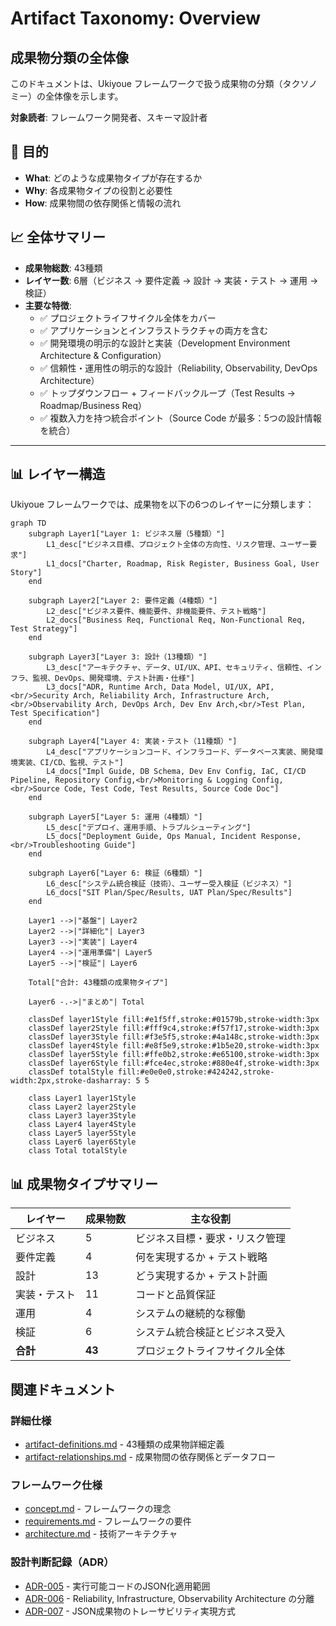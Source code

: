 # Artifact Taxonomy: Overview

## 成果物分類の全体像

このドキュメントは、Ukiyoue フレームワークで扱う成果物の分類（タクソノミー）の全体像を示します。

**対象読者**: フレームワーク開発者、スキーマ設計者

## 🎯 目的

- **What**: どのような成果物タイプが存在するか
- **Why**: 各成果物タイプの役割と必要性
- **How**: 成果物間の依存関係と情報の流れ

## 📈 全体サマリー

- **成果物総数**: 43種類
- **レイヤー数**: 6層（ビジネス → 要件定義 → 設計 → 実装・テスト → 運用 → 検証）
- **主要な特徴**:
  - ✅ プロジェクトライフサイクル全体をカバー
  - ✅ アプリケーションとインフラストラクチャの両方を含む
  - ✅ 開発環境の明示的な設計と実装（Development Environment Architecture & Configuration）
  - ✅ 信頼性・運用性の明示的な設計（Reliability, Observability, DevOps Architecture）
  - ✅ トップダウンフロー + フィードバックループ（Test Results → Roadmap/Business Req）
  - ✅ 複数入力を持つ統合ポイント（Source Code が最多：5つの設計情報を統合）

---

## 📊 レイヤー構造

Ukiyoue フレームワークでは、成果物を以下の6つのレイヤーに分類します：

```mermaid
graph TD
    subgraph Layer1["Layer 1: ビジネス層（5種類）"]
        L1_desc["ビジネス目標、プロジェクト全体の方向性、リスク管理、ユーザー要求"]
        L1_docs["Charter, Roadmap, Risk Register, Business Goal, User Story"]
    end

    subgraph Layer2["Layer 2: 要件定義（4種類）"]
        L2_desc["ビジネス要件、機能要件、非機能要件、テスト戦略"]
        L2_docs["Business Req, Functional Req, Non-Functional Req, Test Strategy"]
    end

    subgraph Layer3["Layer 3: 設計（13種類）"]
        L3_desc["アーキテクチャ、データ、UI/UX、API、セキュリティ、信頼性、インフラ、監視、DevOps、開発環境、テスト計画・仕様"]
        L3_docs["ADR, Runtime Arch, Data Model, UI/UX, API,<br/>Security Arch, Reliability Arch, Infrastructure Arch,<br/>Observability Arch, DevOps Arch, Dev Env Arch,<br/>Test Plan, Test Specification"]
    end

    subgraph Layer4["Layer 4: 実装・テスト（11種類）"]
        L4_desc["アプリケーションコード、インフラコード、データベース実装、開発環境実装、CI/CD、監視、テスト"]
        L4_docs["Impl Guide, DB Schema, Dev Env Config, IaC, CI/CD Pipeline, Repository Config,<br/>Monitoring & Logging Config,<br/>Source Code, Test Code, Test Results, Source Code Doc"]
    end

    subgraph Layer5["Layer 5: 運用（4種類）"]
        L5_desc["デプロイ、運用手順、トラブルシューティング"]
        L5_docs["Deployment Guide, Ops Manual, Incident Response,<br/>Troubleshooting Guide"]
    end

    subgraph Layer6["Layer 6: 検証（6種類）"]
        L6_desc["システム統合検証（技術）、ユーザー受入検証（ビジネス）"]
        L6_docs["SIT Plan/Spec/Results, UAT Plan/Spec/Results"]
    end

    Layer1 -->|"基盤"| Layer2
    Layer2 -->|"詳細化"| Layer3
    Layer3 -->|"実装"| Layer4
    Layer4 -->|"運用準備"| Layer5
    Layer5 -->|"検証"| Layer6

    Total["合計: 43種類の成果物タイプ"]

    Layer6 -.->|"まとめ"| Total

    classDef layer1Style fill:#e1f5ff,stroke:#01579b,stroke-width:3px
    classDef layer2Style fill:#fff9c4,stroke:#f57f17,stroke-width:3px
    classDef layer3Style fill:#f3e5f5,stroke:#4a148c,stroke-width:3px
    classDef layer4Style fill:#e8f5e9,stroke:#1b5e20,stroke-width:3px
    classDef layer5Style fill:#ffe0b2,stroke:#e65100,stroke-width:3px
    classDef layer6Style fill:#fce4ec,stroke:#880e4f,stroke-width:3px
    classDef totalStyle fill:#e0e0e0,stroke:#424242,stroke-width:2px,stroke-dasharray: 5 5

    class Layer1 layer1Style
    class Layer2 layer2Style
    class Layer3 layer3Style
    class Layer4 layer4Style
    class Layer5 layer5Style
    class Layer6 layer6Style
    class Total totalStyle
```

## 📊 成果物タイプサマリー

| レイヤー     | 成果物数 | 主な役割                       |
| ------------ | -------- | ------------------------------ |
| ビジネス     | 5        | ビジネス目標・要求・リスク管理 |
| 要件定義     | 4        | 何を実現するか + テスト戦略    |
| 設計         | 13       | どう実現するか + テスト計画    |
| 実装・テスト | 11       | コードと品質保証               |
| 運用         | 4        | システムの継続的な稼働         |
| 検証         | 6        | システム統合検証とビジネス受入 |
| **合計**     | **43**   | プロジェクトライフサイクル全体 |

## 関連ドキュメント

### 詳細仕様

- [artifact-definitions.md](artifact-definitions.md) - 43種類の成果物詳細定義
- [artifact-relationships.md](artifact-relationships.md) - 成果物間の依存関係とデータフロー

### フレームワーク仕様

- [concept.md](concept.md) - フレームワークの理念
- [requirements.md](requirements.md) - フレームワークの要件
- [architecture.md](architecture.md) - 技術アーキテクチャ

### 設計判断記録（ADR）

- [ADR-005](architecture-decisions/005-executable-code-representation.md) - 実行可能コードのJSON化適用範囲
- [ADR-006](architecture-decisions/006-reliability-infrastructure-observability-separation.md) - Reliability, Infrastructure, Observability Architecture の分離
- [ADR-007](architecture-decisions/007-json-artifact-traceability.md) - JSON成果物のトレーサビリティ実現方式
